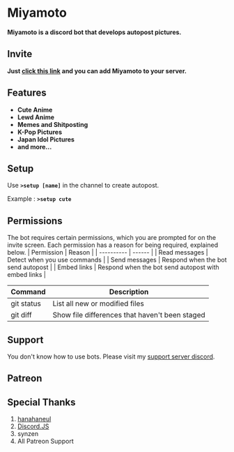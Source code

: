 # Miyamoto
**Miyamoto is a discord bot that develops autopost pictures.**

## Invite
**Just [click this link](https://discordapp.com/oauth2/authorize?client_id=637282220020858902&permissions=12659727) and you can add Miyamoto to your server.**

## Features
* **Cute Anime**
* **Lewd Anime**
* **Memes and Shitposting**
* **K-Pop Pictures**
* **Japan Idol Pictures**
* **and more...**

## Setup
Use **`>setup [name]`** in the channel to create autopost.

Example : **`>setup cute`**

## Permissions
The bot requires certain permissions, which you are prompted for on the invite screen. Each permission has a reason for being required, explained below.
| Permission | Reason |
| ---------- | ------ |
| Read messages	| Detect when you use commands  |
| Send messages	| Respond when the bot send autopost  |
| Embed links	| Respond when the bot send autopost with embed links  |

| Command | Description |
| --- | --- |
| git status | List all new or modified files |
| git diff | Show file differences that haven't been staged |

## Support
You don't know how to use bots. Please visit my [support server discord](https://discord.gg/zGmNyk7).

## Patreon


## Special Thanks
1. [hanahaneul](https://github.com/hanahaneull)
1. [Discord.JS](https://discord.js.org/)
1. synzen
1. All Patreon Support
